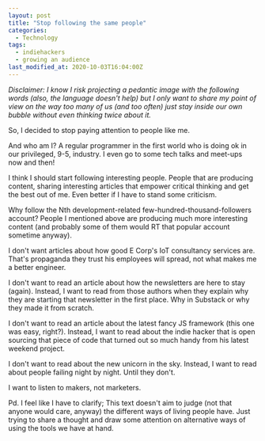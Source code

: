 ```yaml
---
layout: post
title: "Stop following the same people"
categories:
  - Technology
tags:
  - indiehackers
  - growing an audience
last_modified_at: 2020-10-03T16:04:00Z
---
```


_Disclaimer: I know I risk projecting a pedantic image with the following words (also, the language doesn't help) but I only want to share my point of view on the way too many of us (and too often) just stay inside our own bubble without even thinking twice about it._

So, I decided to stop paying attention to people like me.

And who am I? A regular programmer in the first world who is doing ok in our privileged, 9-5, industry. I even go to some tech talks and meet-ups now and then!

I think I should start following interesting people. People that are producing content, sharing interesting articles that empower critical thinking and get the best out of me. Even better if I have to stand some criticism.

Why follow the Nth development-related few-hundred-thousand-followers account? People I mentioned above are producing much more interesting content (and probably some of them would RT that popular account sometime anyway).

I don't want articles about how good E Corp's IoT consultancy services are. That's propaganda they trust his employees will spread, not what makes me a better engineer.

I don't want to read an article about how the newsletters are here to stay (again). Instead, I want to read from those authors when they explain why they are starting that newsletter in the first place. Why in Substack or why they made it from scratch.

I don't want to read an article about the latest fancy JS framework (this one was easy, right?). Instead, I want to read about the indie hacker that is open sourcing that piece of code that turned out so much handy from his latest weekend project.

I don't want to read about the new unicorn in the sky. Instead, I want to read about people failing night by night. Until they don't.

I want to listen to makers, not marketers.

Pd. I feel like I have to clarify; This text doesn't aim to judge (not that anyone would care, anyway) the different ways of living people have. Just trying to share a thought and draw some attention on alternative ways of using the tools we have at hand.

